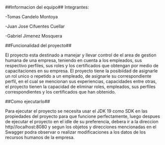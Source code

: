 ##Informacion del equipo##
Integrantes:

-Tomas Candelo Montoya

-Juan Jose Cifuentes Cuellar

-Gabriel Jimenez Mosquera

##Funcionalidad del proyecto##

El proyecto esta destinado a manejar y llevar control de el area de gestion humana de una empresa, teniendo en cuenta a los empleados, sus respectivo perfiles, sus roles y los certificados que obtengan por medio de capacitaciones en su empresa. El proyecto tiene la posibiidad de asignarle un rol unico o repetido a un empleado, de asignarle su correspondiente perfil, en el cual se mencionan sus experiencias, capacidades entre otras, el proyecto tienen la capacidad de eliminar roles, empleados, sus perfiles correspondientes y los certificados que han obtenido.

##Como ejecutarlo##

Para ejecutar el proyecto se necesita usar el JDK 19 como SDK en las propiedades del proyecto para que funcione perfectamente, luego despues de ejecutar el proyecto en el idle de su preferencia, debera ir a la direccion http//localhost:8080 y segun los objetos y direcciones mencionadas en el Swagger podra observar o realizar modificaciones a los datos de los recursos humanos de la empresa. 
